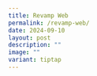 ```yaml
---
title: Revamp Web
permalink: /revamp-web/
date: 2024-09-10
layout: post
description: ""
image: ""
variant: tiptap
---
```

